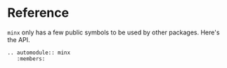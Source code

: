 # Reference

`minx` only has a few public symbols to be used by other packages.
Here's the API.

```{eval-rst}
.. automodule:: minx
   :members:
```

